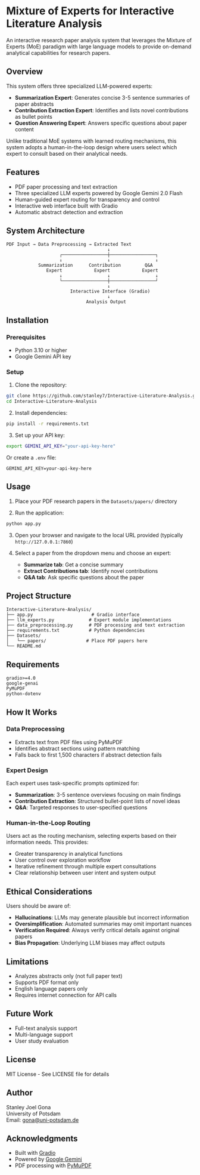 # Mixture of Experts for Interactive Literature Analysis

An interactive research paper analysis system that leverages the Mixture of Experts (MoE) paradigm with large language models to provide on-demand analytical capabilities for research papers.

## Overview

This system offers three specialized LLM-powered experts:
- **Summarization Expert**: Generates concise 3-5 sentence summaries of paper abstracts
- **Contribution Extraction Expert**: Identifies and lists novel contributions as bullet points
- **Question Answering Expert**: Answers specific questions about paper content

Unlike traditional MoE systems with learned routing mechanisms, this system adopts a human-in-the-loop design where users select which expert to consult based on their analytical needs.

## Features

- PDF paper processing and text extraction
- Three specialized LLM experts powered by Google Gemini 2.0 Flash
- Human-guided expert routing for transparency and control
- Interactive web interface built with Gradio
- Automatic abstract detection and extraction

## System Architecture

```
PDF Input → Data Preprocessing → Extracted Text
                                      ↓
                    ┌─────────────────┼─────────────────┐
                    ↓                 ↓                 ↓
            Summarization      Contribution         Q&A
               Expert            Expert            Expert
                    ↓                 ↓                 ↓
                    └─────────────────┼─────────────────┘
                                      ↓
                        Interactive Interface (Gradio)
                                      ↓
                              Analysis Output
```

## Installation

### Prerequisites
- Python 3.10 or higher
- Google Gemini API key

### Setup

1. Clone the repository:
```bash
git clone https://github.com/stanley7/Interactive-Literature-Analysis.git
cd Interactive-Literature-Analysis
```

2. Install dependencies:
```bash
pip install -r requirements.txt
```

3. Set up your API key:
```bash
export GEMINI_API_KEY="your-api-key-here"
```

Or create a `.env` file:
```
GEMINI_API_KEY=your-api-key-here
```

## Usage

1. Place your PDF research papers in the `Datasets/papers/` directory

2. Run the application:
```bash
python app.py
```

3. Open your browser and navigate to the local URL provided (typically `http://127.0.0.1:7860`)

4. Select a paper from the dropdown menu and choose an expert:
   - **Summarize tab**: Get a concise summary
   - **Extract Contributions tab**: Identify novel contributions
   - **Q&A tab**: Ask specific questions about the paper

## Project Structure

```
Interactive-Literature-Analysis/
├── app.py                      # Gradio interface
├── llm_experts.py             # Expert module implementations
├── data_preprocessing.py      # PDF processing and text extraction
├── requirements.txt           # Python dependencies
├── Datasets/
│   └── papers/               # Place PDF papers here
└── README.md
```

## Requirements

```
gradio>=4.0
google-genai
PyMuPDF
python-dotenv
```

## How It Works

### Data Preprocessing
- Extracts text from PDF files using PyMuPDF
- Identifies abstract sections using pattern matching
- Falls back to first 1,500 characters if abstract detection fails

### Expert Design
Each expert uses task-specific prompts optimized for:
- **Summarization**: 3-5 sentence overviews focusing on main findings
- **Contribution Extraction**: Structured bullet-point lists of novel ideas
- **Q&A**: Targeted responses to user-specified questions

### Human-in-the-Loop Routing
Users act as the routing mechanism, selecting experts based on their information needs. This provides:
- Greater transparency in analytical functions
- User control over exploration workflow
- Iterative refinement through multiple expert consultations
- Clear relationship between user intent and system output

## Ethical Considerations

Users should be aware of:
- **Hallucinations**: LLMs may generate plausible but incorrect information
- **Oversimplification**: Automated summaries may omit important nuances
- **Verification Required**: Always verify critical details against original papers
- **Bias Propagation**: Underlying LLM biases may affect outputs

## Limitations

- Analyzes abstracts only (not full paper text)
- Supports PDF format only
- English language papers only
- Requires internet connection for API calls

## Future Work

- Full-text analysis support
- Multi-language support
- User study evaluation

## License

MIT License - See LICENSE file for details

## Author

Stanley Joel Gona  
University of Potsdam  
Email: gona@uni-potsdam.de

## Acknowledgments

- Built with [Gradio](https://gradio.app)
- Powered by [Google Gemini](https://deepmind.google/technologies/gemini/)
- PDF processing with [PyMuPDF](https://pymupdf.readthedocs.io)
